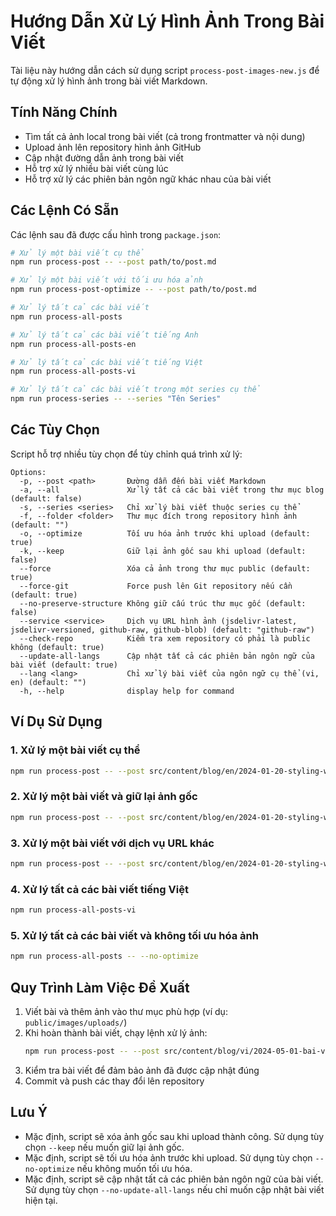 # Hướng Dẫn Xử Lý Hình Ảnh Trong Bài Viết

Tài liệu này hướng dẫn cách sử dụng script `process-post-images-new.js` để tự động xử lý hình ảnh trong bài viết Markdown.

## Tính Năng Chính

- Tìm tất cả ảnh local trong bài viết (cả trong frontmatter và nội dung)
- Upload ảnh lên repository hình ảnh GitHub
- Cập nhật đường dẫn ảnh trong bài viết
- Hỗ trợ xử lý nhiều bài viết cùng lúc
- Hỗ trợ xử lý các phiên bản ngôn ngữ khác nhau của bài viết

## Các Lệnh Có Sẵn

Các lệnh sau đã được cấu hình trong `package.json`:

```bash
# Xử lý một bài viết cụ thể
npm run process-post -- --post path/to/post.md

# Xử lý một bài viết với tối ưu hóa ảnh
npm run process-post-optimize -- --post path/to/post.md

# Xử lý tất cả các bài viết
npm run process-all-posts

# Xử lý tất cả các bài viết tiếng Anh
npm run process-all-posts-en

# Xử lý tất cả các bài viết tiếng Việt
npm run process-all-posts-vi

# Xử lý tất cả các bài viết trong một series cụ thể
npm run process-series -- --series "Tên Series"
```

## Các Tùy Chọn

Script hỗ trợ nhiều tùy chọn để tùy chỉnh quá trình xử lý:

```
Options:
  -p, --post <path>       Đường dẫn đến bài viết Markdown
  -a, --all               Xử lý tất cả các bài viết trong thư mục blog (default: false)
  -s, --series <series>   Chỉ xử lý bài viết thuộc series cụ thể
  -f, --folder <folder>   Thư mục đích trong repository hình ảnh (default: "")
  -o, --optimize          Tối ưu hóa ảnh trước khi upload (default: true)
  -k, --keep              Giữ lại ảnh gốc sau khi upload (default: false)
  --force                 Xóa cả ảnh trong thư mục public (default: true)
  --force-git             Force push lên Git repository nếu cần (default: true)
  --no-preserve-structure Không giữ cấu trúc thư mục gốc (default: false)
  --service <service>     Dịch vụ URL hình ảnh (jsdelivr-latest, jsdelivr-versioned, github-raw, github-blob) (default: "github-raw")
  --check-repo            Kiểm tra xem repository có phải là public không (default: true)
  --update-all-langs      Cập nhật tất cả các phiên bản ngôn ngữ của bài viết (default: true)
  --lang <lang>           Chỉ xử lý bài viết của ngôn ngữ cụ thể (vi, en) (default: "")
  -h, --help              display help for command
```

## Ví Dụ Sử Dụng

### 1. Xử lý một bài viết cụ thể

```bash
npm run process-post -- --post src/content/blog/en/2024-01-20-styling-with-tailwind-css.md
```

### 2. Xử lý một bài viết và giữ lại ảnh gốc

```bash
npm run process-post -- --post src/content/blog/en/2024-01-20-styling-with-tailwind-css.md --keep
```

### 3. Xử lý một bài viết với dịch vụ URL khác

```bash
npm run process-post -- --post src/content/blog/en/2024-01-20-styling-with-tailwind-css.md --service jsdelivr-latest
```

### 4. Xử lý tất cả các bài viết tiếng Việt

```bash
npm run process-all-posts-vi
```

### 5. Xử lý tất cả các bài viết và không tối ưu hóa ảnh

```bash
npm run process-all-posts -- --no-optimize
```

## Quy Trình Làm Việc Đề Xuất

1. Viết bài và thêm ảnh vào thư mục phù hợp (ví dụ: `public/images/uploads/`)
2. Khi hoàn thành bài viết, chạy lệnh xử lý ảnh:
   ```bash
   npm run process-post -- --post src/content/blog/vi/2024-05-01-bai-viet-moi.md
   ```
3. Kiểm tra bài viết để đảm bảo ảnh đã được cập nhật đúng
4. Commit và push các thay đổi lên repository

## Lưu Ý

- Mặc định, script sẽ xóa ảnh gốc sau khi upload thành công. Sử dụng tùy chọn `--keep` nếu muốn giữ lại ảnh gốc.
- Mặc định, script sẽ tối ưu hóa ảnh trước khi upload. Sử dụng tùy chọn `--no-optimize` nếu không muốn tối ưu hóa.
- Mặc định, script sẽ cập nhật tất cả các phiên bản ngôn ngữ của bài viết. Sử dụng tùy chọn `--no-update-all-langs` nếu chỉ muốn cập nhật bài viết hiện tại.